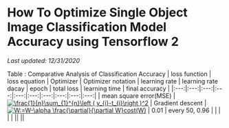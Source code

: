 # How To Optimize Single Object Image Classification Model Accuracy using Tensorflow 2
*Last updated: 12/31/2020*

<!-- using https://www.codecogs.com/latex/eqneditor.php -->
Table : Comparative Analysis of Classification Accuracy 
| loss function | loss equation | Optimizer | Optimizer notation | learning rate | learning rate dacay | epoch | total loss | learning time | final accuracy |
|:---:|:---:|:---:|:---:|:---:|:---:|:---:|:---:|:---:|:---:|
| mean square error(MSE) | <a href="https://www.codecogs.com/eqnedit.php?latex=\frac{1}{n}\sum_{1}^{n}\left&space;(&space;y_{i}-t_{i}\right&space;)^2" target="_blank"><img src="https://latex.codecogs.com/svg.latex?\frac{1}{n}\sum_{1}^{n}\left&space;(&space;y_{i}-t_{i}\right&space;)^2" title="\frac{1}{n}\sum_{1}^{n}\left ( y_{i}-t_{i}\right )^2" /></a> | Gradient descent | <a href="https://www.codecogs.com/eqnedit.php?latex=\inline&space;W:=W-\alpha&space;\frac{\partial}{\partial&space;W}cost(W)" target="_blank"><img src="https://latex.codecogs.com/gif.latex?\inline&space;W:=W-\alpha&space;\frac{\partial}{\partial&space;W}cost(W)" title="W:=W-\alpha \frac{\partial}{\partial W}cost(W)" /></a> | 0.01 | every 50, 0.96 |  |  |  | |
||
||
